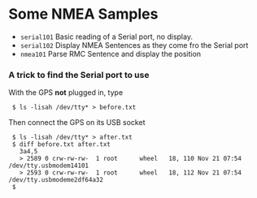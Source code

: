 # Some NMEA Samples

- `serial101` Basic reading of a Serial port, no display.
- `serial102` Display NMEA Sentences as they come fro the Serial port
- `nmea101` Parse RMC Sentence and display the position

### A trick to find the Serial port to use
With the GPS **not** plugged in, type
```
 $ ls -lisah /dev/tty* > before.txt
```
Then connect the GPS on its USB socket
```
 $ ls -lisah /dev/tty* > after.txt
 $ diff before.txt after.txt
   3a4,5
   > 2589 0 crw-rw-rw-  1 root      wheel   18, 110 Nov 21 07:54 /dev/tty.usbmodem14101
   > 2593 0 crw-rw-rw-  1 root      wheel   18, 112 Nov 21 07:54 /dev/tty.usbmodeme2df64a32
 $
```
